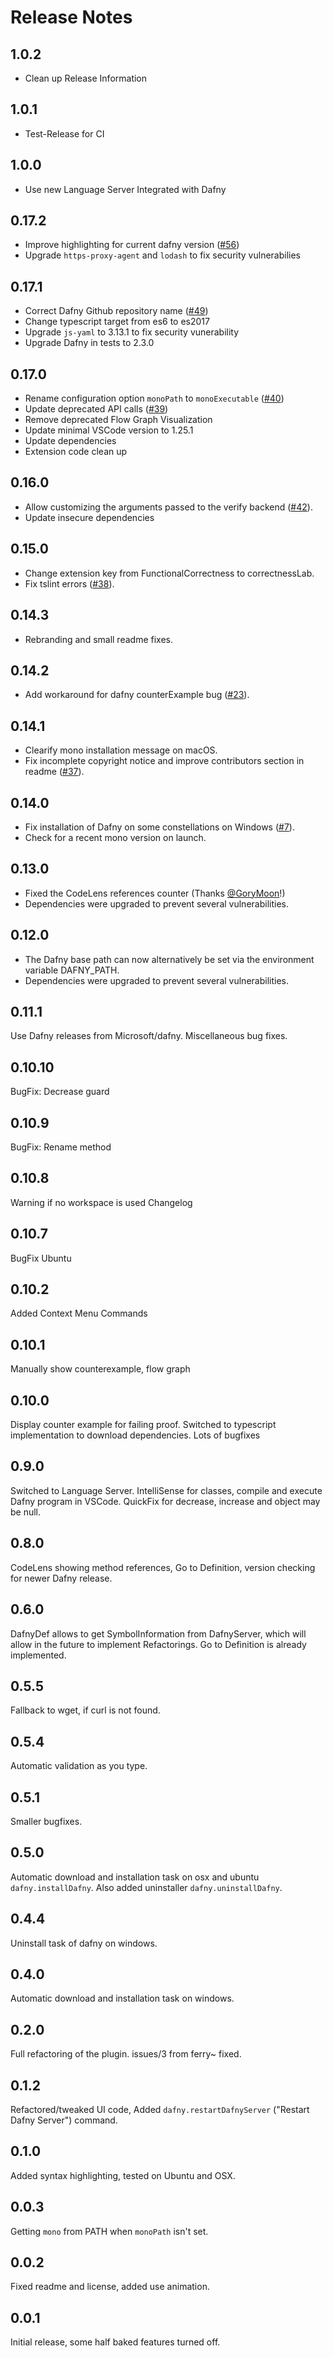 # Release Notes

## 1.0.2
* Clean up Release Information

## 1.0.1
* Test-Release for CI

## 1.0.0
* Use new Language Server Integrated with Dafny

## 0.17.2
* Improve highlighting for current dafny version ([#56](https://github.com/DafnyVSCode/Dafny-VSCode/pull/56))
* Upgrade `https-proxy-agent` and `lodash` to fix security vulnerabilies

## 0.17.1
* Correct Dafny Github repository name ([#49](https://github.com/DafnyVSCode/Dafny-VSCode/issues/49))
* Change typescript target from es6 to es2017
* Upgrade `js-yaml` to 3.13.1 to fix security vunerability
* Upgrade Dafny in tests to 2.3.0

## 0.17.0
* Rename configuration option `monoPath` to `monoExecutable` ([#40](https://github.com/DafnyVSCode/Dafny-VSCode/pull/40))
* Update deprecated API calls ([#39](https://github.com/DafnyVSCode/Dafny-VSCode/pull/39))
* Remove deprecated Flow Graph Visualization
* Update minimal VSCode version to 1.25.1
* Update dependencies
* Extension code clean up

## 0.16.0
* Allow customizing the arguments passed to the verify backend ([#42](https://github.com/DafnyVSCode/Dafny-VSCode/pull/42)).
* Update insecure dependencies

## 0.15.0
* Change extension key from FunctionalCorrectness to correctnessLab.
* Fix tslint errors ([#38](https://github.com/DafnyVSCode/Dafny-VSCode/pull/38)).

## 0.14.3
* Rebranding and small readme fixes.

## 0.14.2
* Add workaround for dafny counterExample bug ([#23](https://github.com/DafnyVSCode/Dafny-VSCode/issues/23)).

## 0.14.1
* Clearify mono installation message on macOS.
* Fix incomplete copyright notice and improve contributors section in readme ([#37](https://github.com/DafnyVSCode/Dafny-VSCode/issues/37)).

## 0.14.0
* Fix installation of Dafny on some constellations on Windows ([#7](https://github.com/DafnyVSCode/Dafny-VSCode/issues/7)).
* Check for a recent mono version on launch.

## 0.13.0

* Fixed the CodeLens references counter (Thanks [@GoryMoon](https://github.com/GoryMoon)!)
* Dependencies were upgraded to prevent several vulnerabilities.

## 0.12.0
* The Dafny base path can now alternatively be set via the environment variable DAFNY_PATH.
* Dependencies were upgraded to prevent several vulnerabilities.

## 0.11.1 
Use Dafny releases from Microsoft/dafny. Miscellaneous bug fixes.

## 0.10.10
BugFix: Decrease guard

## 0.10.9
BugFix: Rename method

## 0.10.8
Warning if no workspace is used
Changelog 

## 0.10.7 
BugFix Ubuntu

## 0.10.2 
Added Context Menu Commands

## 0.10.1 
Manually show counterexample, flow graph

## 0.10.0 
Display counter example for failing proof. Switched to typescript implementation to download dependencies. Lots of bugfixes

## 0.9.0 
Switched to Language Server. IntelliSense for classes, compile and execute Dafny program in VSCode. QuickFix for decrease, increase and object may be null. 

## 0.8.0 
CodeLens showing method references, Go to Definition, version checking for newer Dafny release. 

## 0.6.0 
DafnyDef allows to get SymbolInformation from DafnyServer, which will allow in the future to implement Refactorings. Go to Definition is already implemented. 

## 0.5.5 
Fallback to wget, if curl is not found.

## 0.5.4 
Automatic validation as you type.  

## 0.5.1 
Smaller bugfixes. 

## 0.5.0
Automatic download and installation task on osx and ubuntu `dafny.installDafny`. Also added uninstaller `dafny.uninstallDafny`. 

## 0.4.4
Uninstall task of dafny on windows. 

## 0.4.0
Automatic download and installation task on windows. 

## 0.2.0
Full refactoring of the plugin. issues/3 from ferry~ fixed. 

## 0.1.2
Refactored/tweaked UI code, Added `dafny.restartDafnyServer` ("Restart Dafny Server") command.

## 0.1.0
Added syntax highlighting, tested on Ubuntu and OSX.

## 0.0.3
Getting `mono` from PATH when `monoPath` isn't set.

## 0.0.2
Fixed readme and license, added use animation.

## 0.0.1
Initial release, some half baked features turned off.
